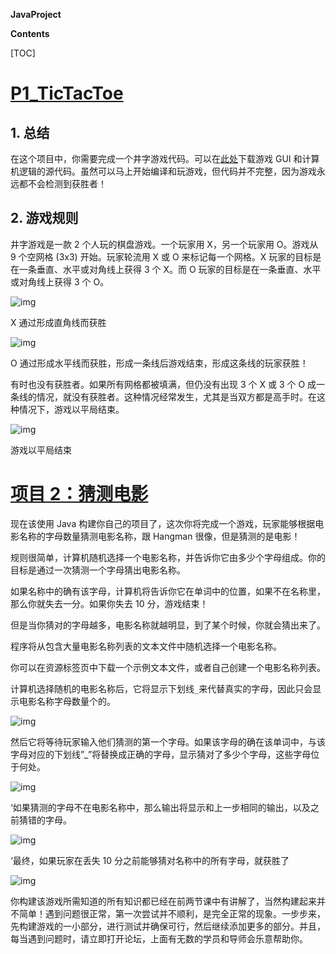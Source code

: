 

**JavaProject**

**Contents**

[TOC]

# [P1_TicTacToe](./P1_TicTacToe)

## 1. 总结

在这个项目中，你需要完成一个井字游戏代码。可以在[此处](https://github.com/udacity/ud282)下载游戏 GUI 和计算机逻辑的源代码。虽然可以马上开始编译和玩游戏，但代码并不完整，因为游戏永远都不会检测到获胜者！

## 2. 游戏规则

井字游戏是一款 2 个人玩的棋盘游戏。一个玩家用 X，另一个玩家用 O。游戏从 9 个空网格 (3x3) 开始。玩家轮流用 X 或 O 来标记每一个网格。X 玩家的目标是在一条垂直、水平或对角线上获得 3 个 X。而 O 玩家的目标是在一条垂直、水平或对角线上获得 3 个 O。





![img](https://d17h27t6h515a5.cloudfront.net/topher/2016/June/576c6395_image00/image00.png)

X 通过形成直角线而获胜





![img](https://d17h27t6h515a5.cloudfront.net/topher/2016/June/576c64ae_image04/image04.png)

O 通过形成水平线而获胜，形成一条线后游戏结束，形成这条线的玩家获胜！

有时也没有获胜者。如果所有网格都被填满，但仍没有出现 3 个 X 或 3 个 O 成一条线的情况，就没有获胜者。这种情况经常发生，尤其是当双方都是高手时。在这种情况下，游戏以平局结束。





![img](https://d17h27t6h515a5.cloudfront.net/topher/2016/June/576c653b_image03/image03.png)

游戏以平局结束

# [项目 2：猜测电影](./P2_MovieGame)

现在该使用 Java 构建你自己的项目了，这次你将完成一个游戏，玩家能够根据电影名称的字母数量猜测电影名称，跟 Hangman 很像，但是猜测的是电影！

规则很简单，计算机随机选择一个电影名称，并告诉你它由多少个字母组成。你的目标是通过一次猜测一个字母猜出电影名称。

如果名称中的确有该字母，计算机将告诉你它在单词中的位置，如果不在名称里，那么你就失去一分。如果你失去 10 分，游戏结束！

但是当你猜对的字母越多，电影名称就越明显，到了某个时候，你就会猜出来了。

程序将从包含大量电影名称列表的文本文件中随机选择一个电影名称。

你可以在资源标签页中下载一个示例文本文件，或者自己创建一个电影名称列表。

计算机选择随机的电影名称后，它将显示下划线`_`来代替真实的字母，因此只会显示电影名称字母数量个的。

![img](https://s3.cn-north-1.amazonaws.com.cn/u-img/d6f44ee4-f8e5-4927-9a77-45ada8c3b853)

然后它将等待玩家输入他们猜测的第一个字母。如果该字母的确在该单词中，与该字母对应的下划线”_”将替换成正确的字母，显示猜对了多少个字母，这些字母位于何处。

![img](https://s3.cn-north-1.amazonaws.com.cn/u-img/cf1b6fa1-76e7-4387-83bf-cc021c74ff6a)

‘如果猜测的字母不在电影名称中，那么输出将显示和上一步相同的输出，以及之前猜错的字母。

![img](https://s3.cn-north-1.amazonaws.com.cn/u-img/7b1419c5-41fb-4683-bbb2-913e3da00c7b)

‘最终，如果玩家在丢失 10 分之前能够猜对名称中的所有字母，就获胜了

![img](https://s3.cn-north-1.amazonaws.com.cn/u-img/75ca0b62-5707-40d4-9b93-829fe416a52c)

你构建该游戏所需知道的所有知识都已经在前两节课中有讲解了，当然构建起来并不简单！遇到问题很正常，第一次尝试并不顺利，是完全正常的现象。一步步来，先构建游戏的一小部分，进行测试并确保可行，然后继续添加更多的部分。并且，每当遇到问题时，请立即打开论坛，上面有无数的学员和导师会乐意帮助你。
